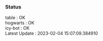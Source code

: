 ### Status


table : OK  
hogwarts : OK  
icy-bot : OK  
Latest Update : 2023-02-04 15:07:09.384910
